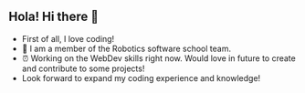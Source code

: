 ## Hola! Hi there 👋

- First of all, I love coding! 
- 🤖 I am a member of the Robotics software school team.  
- ⏰ Working on the WebDev skills right now. Would love in future to create and contribute to some projects!
- Look forward to expand my coding experience and knowledge!


